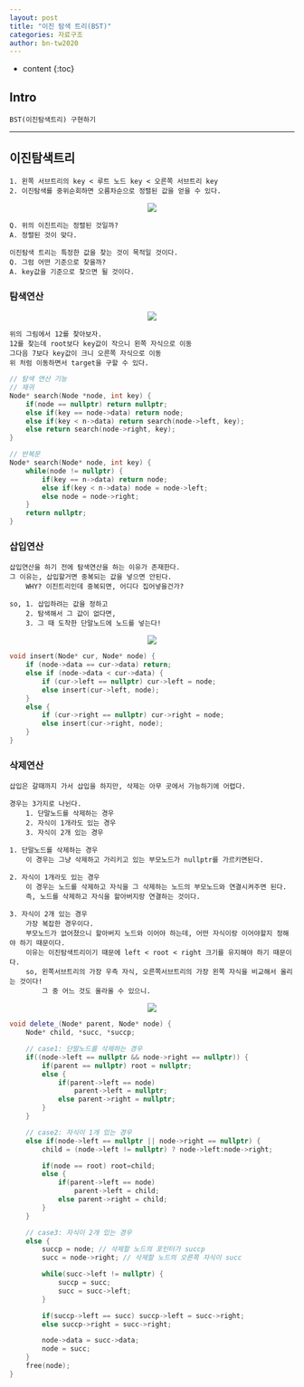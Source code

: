 ```yaml
---
layout: post
title: "이진 탐색 트리(BST)"
categories: 자료구조
author: bn-tw2020
---
```

* content
{:toc}


## Intro

```
BST(이진탐색트리) 구현하기
```





---

## 이진탐색트리

```
1. 왼쪽 서브트리의 key < 루트 노드 key < 오른쪽 서브트리 key
2. 이진탐색를 중위순회하면 오름차순으로 정렬된 값을 얻을 수 있다.
```

<div style="text-align:center;"><img src="https://user-images.githubusercontent.com/66770613/118129356-07ae5a80-b437-11eb-85bb-ba27b5e3df5b.png"></div>

```
Q. 위의 이진트리는 정렬된 것일까?
A. 정렬된 것이 맞다.

이진탐색 트리는 특정한 값을 찾는 것이 목적일 것이다. 
Q. 그럼 어떤 기준으로 찾을까?
A. key값을 기준으로 찾으면 될 것이다.
```

### 탐색연산

<div style="text-align:center;"><img src="https://user-images.githubusercontent.com/66770613/118129938-c4a0b700-b437-11eb-81e4-cc10fd641f51.png"></div>

```
위의 그림에서 12를 찾아보자.
12를 찾는데 root보다 key값이 작으니 왼쪽 자식으로 이동
그다음 7보다 key값이 크니 오른쪽 자식으로 이동
위 처럼 이동하면서 target을 구할 수 있다.
```

```c++
// 탐색 연산 기능
// 재귀
Node* search(Node *node, int key) {
    if(node == nullptr) return nullptr;
    else if(key == node->data) return node;
    else if(key < n->data) return search(node->left, key);
    else return search(node->right, key);
}

// 반복문
Node* search(Node* node, int key) {
    while(node != nullptr) {
        if(key == n->data) return node;
        else if(key < n->data) node = node->left;
        else node = node->right;
    }
    return nullptr;
}
```

### 삽입연산

```
삽입연산을 하기 전에 탐색연산을 하는 이유가 존재한다.
그 이유는, 삽입할거면 중복되는 값을 넣으면 안된다.
    WHY? 이진트리인데 중복되면, 어디다 집어넣을건가? 

so, 1. 삽입하려는 값을 정하고
    2. 탐색해서 그 값이 없다면,
    3. 그 때 도착한 단말노드에 노드를 넣는다!
```

<div style="text-align:center;"><img src="https://user-images.githubusercontent.com/66770613/118130863-cd45bd00-b438-11eb-9c3f-a2e54fc420c1.png"></div>  

```c++
void insert(Node* cur, Node* node) {
    if (node->data == cur->data) return;
    else if (node->data < cur->data) {
        if (cur->left == nullptr) cur->left = node;
        else insert(cur->left, node);
    }
    else {
        if (cur->right == nullptr) cur->right = node;
        else insert(cur->right, node);
    }
}
```

### 삭제연산

```
삽입은 갈때까지 가서 삽입을 하지만, 삭제는 아무 곳에서 가능하기에 어렵다.

경우는 3가지로 나뉜다.
    1. 단말노드를 삭제하는 경우
    2. 자식이 1개라도 있는 경우
    3. 자식이 2개 있는 경우

1. 단말노드를 삭제하는 경우
    이 경우는 그냥 삭제하고 가리키고 있는 부모노드가 nullptr를 가르키면된다.

2. 자식이 1개라도 있는 경우
    이 경우는 노드를 삭제하고 자식을 그 삭제하는 노드의 부모노드와 연결시켜주면 된다.
    즉, 노드를 삭제하고 자식을 할아버지랑 연결하는 것이다.

3. 자식이 2개 있는 경우
    가장 복잡한 경우이다.
    부모노드가 없어졌으니 할아버지 노드와 이어야 하는데, 어떤 자식이랑 이어야할지 정해야 하기 때문이다.
    이유는 이진탐색트리이기 때문에 left < root < right 크기를 유지해야 하기 때문이다.
    so, 왼쪽서브트리의 가장 우측 자식, 오른쪽서브트리의 가장 왼쪽 자식을 비교해서 올리는 것이다!
        그 중 어느 것도 올라올 수 있으니.
```

<div style="text-align:center;"><img src="https://user-images.githubusercontent.com/66770613/118133829-3bd84a00-b43c-11eb-820b-e110aa3045c0.png"></div>  

```c++
void delete_(Node* parent, Node* node) {
    Node* child, *succ, *succp;

    // case1: 단말노드를 삭제하는 경우
    if((node->left == nullptr && node->right == nullptr)) {
        if(parent == nullptr) root = nullptr;
        else {
            if(parent->left == node)
                parent->left = nullptr;
            else parent->right = nullptr;
        }
    }

    // case2: 자식이 1개 있는 경우
    else if(node->left == nullptr || node->right == nullptr) {
        child = (node->left != nullptr) ? node->left:node->right;

        if(node == root) root=child;
        else {
            if(parent->left == node)
                parent->left = child;
            else parent->right = child;
        }
    }

    // case3: 자식이 2개 있는 경우
    else {
        succp = node; // 삭제할 노드의 포인터가 succp
        succ = node->right; // 삭제할 노드의 오른쪽 자식이 succ

        while(succ->left != nullptr) {
            succp = succ;
            succ = succ->left;
        }

        if(succp->left == succ) succp->left = succ->right;
        else succp->right = succ->right;

        node->data = succ->data;
        node = succ;
    }
    free(node);
}
```
